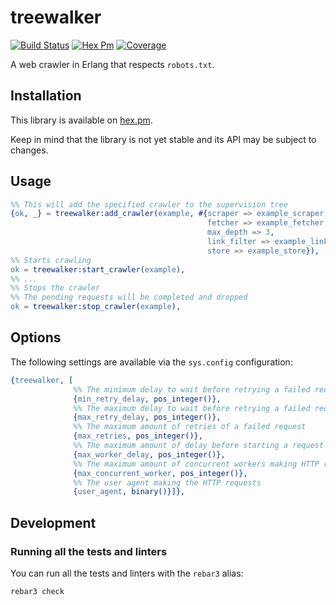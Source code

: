 # treewalker

[![Build Status](https://github.com/AntoineGagne/treewalker/actions/workflows/erlang.yml/badge.svg)](https://github.com/AntoineGagne/treewalker/actions)
[![Hex Pm](http://img.shields.io/hexpm/v/treewalker.svg?style=flat)](https://hex.pm/packages/treewalker)
[![Coverage](https://coveralls.io/repos/github/AntoineGagne/treewalker/badge.svg?branch=master)](https://coveralls.io/github/AntoineGagne/treewalker?branch=master)

A web crawler in Erlang that respects `robots.txt`.

## Installation

This library is available on [hex.pm](https://hex.pm/packages/treewalker).

Keep in mind that the library is not yet stable and its API may be
subject to changes.

## Usage

```erlang
%% This will add the specified crawler to the supervision tree
{ok, _} = treewalker:add_crawler(example, #{scraper => example_scraper,
                                            fetcher => example_fetcher,
                                            max_depth => 3,
                                            link_filter => example_link_filter,
                                            store => example_store}),
%% Starts crawling
ok = treewalker:start_crawler(example),
%% ...
%% Stops the crawler
%% The pending requests will be completed and dropped
ok = treewalker:stop_crawler(example),
```

## Options

The following settings are available via the `sys.config` configuration:

```erlang
{treewalker, [
              %% The minimum delay to wait before retrying a failed request
              {min_retry_delay, pos_integer()},
              %% The maximum delay to wait before retrying a failed request
              {max_retry_delay, pos_integer()},
              %% The maximum amount of retries of a failed request
              {max_retries, pos_integer()},
              %% The maximum amount of delay before starting a request (in seconds)
              {max_worker_delay, pos_integer()},
              %% The maximum amount of concurrent workers making HTTP requests
              {max_concurrent_worker, pos_integer()},
              %% The user agent making the HTTP requests
              {user_agent, binary()}]},
```

## Development

### Running all the tests and linters

You can run all the tests and linters with the `rebar3` alias:

```sh
rebar3 check
```
